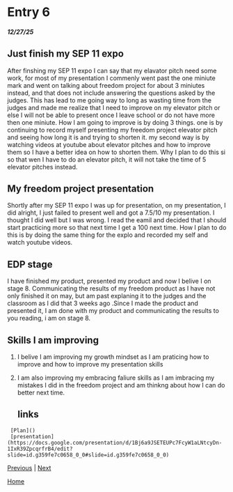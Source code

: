 # Entry 6
##### 12/27/25

## Just finish my SEP 11 expo

 After finshing my SEP 11 expo I can say that my elavator pitch need some work, for most of my presentation I commenly went past the one miniute mark and went on talking about freedom project for about 3 miniutes instead, and that does not include answering the questions asked by the judges. This has lead to me going way to long as wasting time from the judges and made me realize that I need to improve on my elevator pitch or else I will not be able to present once I leave school or do not have more then one miniute. How I am going to improve is by doing 3 things. one is by continuing to record myself presenting my freedom project elevator pitch and seeing how long it is and trying to shorten it. my second way is by watching videos at youtube about elevator pitches and how to improve them so I have a better idea on how to shorten them. Why I plan to do this si so that wen I have to do an elevator pitch, it will not take the time of 5 elevator pitches instead.

 ## My freedom project presentation
   Shortly after my SEP 11 expo I was up for presentation, on my presentation, I did alright, I just failed to present well and got a 7.5/10 my presentation. I thought I did well but I was wrong. I read the eamil and decided that I should start practicing more so that next time I get a 100 next time. How I plan to do this is by  doing the same thing for the explo and recorded my self and watch youtube videos.
   ## EDP stage
   I have finished my product, presented my product and now I belive I on stage 8. Communicating the results of my freedom product as I have not only finished it on may, but am past explaning it to the judges and the classroom as I did that 3 weeks ago .Since I made the product and presented it, I am done with my product and communicating the results to you reading, i am on stage 8.
   
   ## Skills I am improving

   1. I belive I am improving my growth mindset as I am praticing how to improve and how to improve my presentation skills
   2. I am also improving my embracing faliure skills as I am imbracing my mistakes I did in the freedom project and am thinkng about how I can do better next time.

      ## links
   
     [Plan]()
     [presentation](https://docs.google.com/presentation/d/1Bj6a9JSETEUPc7FcyW1aLNtcyDn-1IxR39ZpcqrfrB4/edit?slide=id.g359fe7c0658_0_0#slide=id.g359fe7c0658_0_0)
   

[Previous](entry05.md) | [Next](entry07.md)

[Home](../README.md)
